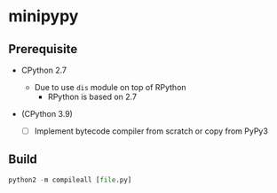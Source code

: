 # minipypy

## Prerequisite

- CPython 2.7
  - Due to use `dis` module on top of RPython
    - RPython is based on 2.7

- (CPython 3.9)
  - [  ] Implement bytecode compiler from scratch or copy from PyPy3

## Build

```py
python2 -m compileall [file.py]
```
